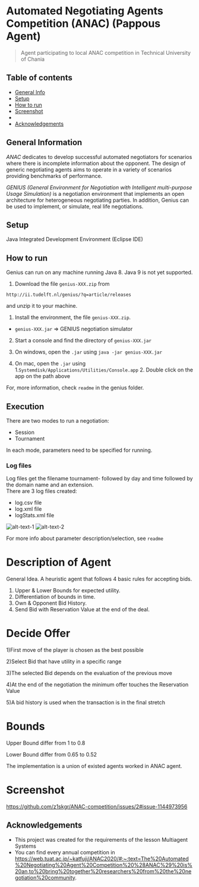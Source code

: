 # Automated Negotiating Agents Competition (ANAC) (Pappous Agent)
> Agent participating to local ANAC competition in Technical University of Chania 

## Table of contents
* [General Info](#general-information)
* [Setup](#setup)
* [How to run](#how-to-run)
* [Screenshot](#screenshot)
* 
* [Acknowledgements](#acknowledgements)

## General Information
_*ANAC*_ dedicates to develop successful automated negotiators for scenarios where there is incomplete information about the opponent. The design of generic negotiating agents aims to operate in a variety of scenarios providing benchmarks of performance.

*_GENIUS (General Environment for Negotiation with Intelligent multi-purpose Usage Simulation)_* is a negotiation environment that implements an open architecture for heterogeneous negotiating parties. In addition, Genius can be used to implement, or simulate, real life negotiations.  

## Setup
Java Integrated Development Environment (Eclipse IDE)

## How to run
Genius can run on any machine running Java 8. Java 9 is not yet supported.

1. Download the file `genius-XXX.zip` from
```
http://ii.tudelft.nl/genius/?q=article/releases
```
and unzip it to your machine.

1. Install the environment, the file `genius-XXX.zip`. 
  * `genius-XXX.jar` => GENIUS negotiation simulator

2. Start a console and find the directory of `genius-XXX.jar`

  1. On windows, open the `.jar` using
  ```java -jar genius-XXX.jar```
  2. On mac, open the `.jar` using
     1.`Systemdisk/Applications/Utilities/Console.app`
     2. Double click on the app on the path above
  
  For, more information, check `readme` in the genius folder.
  
## Execution
There are two modes to run a negotiation:
* Session
* Tournament

In each mode, parameters need to be specified for running.

### Log files
Log files get the filename tournament- followed by day and time followed by the domain name and
an extension. <br>
There are 3 log files created: 
* log.csv file 
* log.xml file
* logStats.xml file


![alt-text-1](image1.png "title-1") ![alt-text-2](image2.png "title-2")

For more info about parameter description/selection, see `readme`

# Description of Agent
General Idea. A heuristic agent that follows 4 basic rules for accepting bids.
1) Upper & Lower Bounds for expected utility. <br />
2) Differentiation of bounds in time. <br />
3) Own  & Opponent Bid History. <br /> 
4) Send Bid with Reservation Value at the end of the deal. <br />


# Decide Offer
1)First move of the player is chosen as the best possible <br />

2)Select Bid that have utility in a specific range <br />

3)The selected Bid depends on the evaluation of the previous move <br />

4)At the end of the negotiation the minimum offer touches the Reservation Value <br />

5)A bid history is used when the transaction is in the final stretch <br />


# Bounds
Upper Bound differ from 1 to 0.8 <br />

Lower Bound differ from 0.65 to 0.52  <br />


The implementation is a union of existed agents worked in ANAC agent. 



# Screenshot
https://github.com/z1skgr/ANAC-competition/issues/2#issue-1144973956




## Acknowledgements
- This project was created for the requirements of the lesson Multiagent Systems
- You can find every annual competition in https://web.tuat.ac.jp/~katfuji/ANAC2020/#:~:text=The%20Automated%20Negotiating%20Agent%20Competition%20%28ANAC%29%20is%20an,to%20bring%20together%20researchers%20from%20the%20negotiation%20community.


